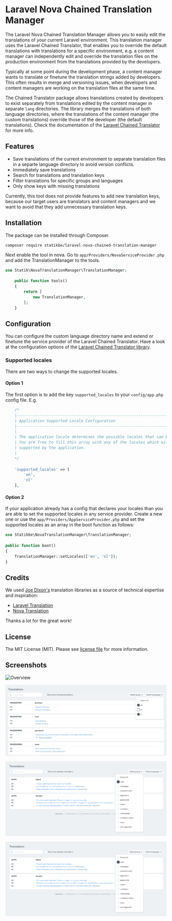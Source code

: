 # Laravel Nova Chained Translation Manager

The Laravel Nova Chained Translation Manager allows you to easily edit the translations of your current Laravel environment. 
This translation manager uses the Laravel Chained Translator, that enables you to override the default translations with 
translations for a specific environment, e.g. a content manager can independently edit and override the translation files 
on the production environment from the translations provided by the developers. 

Typically at some point during the development phase, a content manager wants to translate or finetune the translation 
strings added by developers. This often results in merge and versioning issues, when developers and content managers 
are working on the translation files at the same time.  

The Chained Translator package allows translations created by developers to exist separately from translations edited by 
the content manager in separate `lang` directories. The library merges the translations of both language directories, 
where the translations of the content manager (the custom translations) override those of the developer (the default 
translations). Check the documentation of the [Laravel Chained Translator](https://github.com/statikbe/laravel-chained-translator) 
for more info.

## Features

- Save translations of the current environment to separate translation files in a separte language directory to avoid
  version conflicts.
- Immediately save translations
- Search for translations and translation keys
- Filter translations for specific groups and languages
- Only show keys with missing translations 

Currently, this tool does not provide features to add new translation keys, because our target users are translators and 
content managers and we want to avoid that they add unnecessary translation keys.

## Installation

The package can be installed through Composer.

```
composer require statikbe/laravel-nova-chained-translation-manager
```

Next enable the tool in nova. 
Go to `app/Providers/NovaServiceProvider.php` and add the TranslationManager to the tools.
```php
use Statik\NovaTranslationManager\TranslationManager;

    public function tools()
    {
        return [
            new TranslationManager,
        ];
    }

```


## Configuration

You can configure the custom language directory name and extend or finetune the service provider of the Laravel Chained
Translator. Have a look at the configuration options of the [Laravel Chained Translator library](https://github.com/statikbe/laravel-chained-translator). 

### Supported locales

There are two ways to change the supported locales.
 
#### Option 1
The first option is to add the key `supported_locales` to your `config/app.php` config file. 
E.g.
```php
    /*
    |--------------------------------------------------------------------------
    | Application Supported Locale Configuration
    |--------------------------------------------------------------------------
    |
    | The application locale determines the possible locales that can be used.
    | You are free to fill this array with any of the locales which will be 
    | supported by the application.
    |
    */

    'supported_locales' => [
        'en',
        'nl'
    ],
```

#### Option 2
If your application already has a config that declares your locales than you are able to set the supported locales in 
any service provider. Create a new one or use the `app/Providers/AppServiceProvider.php` and set the supported locales 
as an array in the boot function as follows:

```php
use Statikbe\NovaTranslationManager\TranslationManager;

public function boot()
{
    TranslationManager::setLocales(['en', 'nl']);
}
```

## Credits

We used [Joe Dixon's](https://github.com/joedixon) translation libraries as a source of technical expertise and inspiration:
- [Laravel Translation](https://github.com/joedixon/laravel-translation)
- [Nova Translation](https://github.com/joedixon/nova-translation)

Thanks a lot for the great work!

## License
The MIT License (MIT). Please see [license file](LICENSE.md) for more information.

## Screenshots

![Overview](docs/chained-translation-manager.gif "Overview of the Chained Translation Manager")

![Select different languages](docs/chained-translation-manager-select-lang.png "Only show selected languages")

![Select different groups](docs/chained-translation-manager-select-group.png "Only show selected groups")

![Only show missing translations](docs/chained-translation-manager-select-group.png "Only show the translations that are missing")

